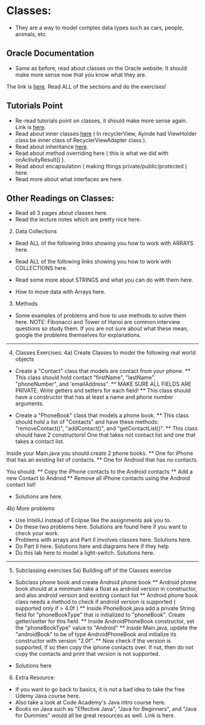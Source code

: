 
# Classes:
- They are a way to model complex data types such as cars, people, animals, etc.

## Oracle Documentation
- Same as before, read about classes on the Oracle website. It should make more sense now that you know what they are. 

The link is [here](https://docs.oracle.com/javase/tutorial/java/javaOO/). Read ALL of the sections and do the exercises! 

## Tutorials Point
- Re-read tutorials point on classes, it should make more sense again. Link is [here](http://www.tutorialspoint.com/java/java_object_classes.htm).
- Read about inner classes [here](http://www.tutorialspoint.com/java/java_innerclasses.htm) ( In recyclerView, Ayinde had ViewHolder class be inner class of RecyclerViewAdapter class ).
- Read about inheritance [here](http://www.tutorialspoint.com/java/java_inheritance.htm).
- Read about method overriding here ( this is what we did with onActivityResult() ).
- Read about encapsulation ( making things private/public/protected ) here.
- Read more about what interfaces are here.

## Other Readings on Classes:
- Read all 3 pages about classes here.
- Read the lecture notes which are pretty nice here.

2) Data Collections
- Read ALL of the following links showing you how to work with ARRAYS here.
- Read ALL of the following links showing you how to work with COLLECTIONS here.
- Read some more about STRINGS and what you can do with them here.

- How to move data with Arrays here.

3) Methods
- Some examples of problems and how to use methods to solve them here. NOTE: Fibonacci and Tower of Hanoi are common interview questions so study them. If you are not sure about what these mean, google the problems themselves for explanations.

*** 
4) Classes Exercises:
4a) Create Classes to model the following real world objects
- Create a "Contact" class that models are contact from your phone. 
** This class should hold contact "firstName", "lastName", "phoneNumber", and 'emailAddress". 
** MAKE SURE ALL FIELDS ARE PRIVATE. Write getters and setters for each field!
** This class should have a constructor that has at least a name and phone number arguments.

- Create a "PhoneBook" class that models a phone book. 
** This class should hold a list of "Contacts" and have these methods: "removeContact()", "addContact()", and "getContactList()".
** This class should have 2 constructors! One that takes not contact list and one that takes a contact list.

Inside your Main.java you should create 2 phone books. 
** One for iPhone that has an existing list of contacts.
** One for Android that has no contacts.

You should:
** Copy the iPhone contacts to the Android contacts
** Add a new Contact to Android 
** Remove all iPhone contacts using the Android contact list!

- Solutions are here.

4b) More problems
- Use IntelliJ instead of Eclipse like the assignments ask you to. 
- Do these two problems here. Solutions are found here if you want to check your work.
- Problems with arrays and Part II involves classes here. Solutions here.
- Do Part II here. Solutions here and diagrams here if they help
- Do this lab here to model a light-switch. Solutions here.

***

5) Subclassing exercises
5a) Building off of the Classes exercise
- Subclass phone book and create Android phone book
** Android phone book should at a minimum take a float as android version in constructor, and also android version and existing contact list
** Android phone book class needs a method to check if android version is supported ( supported only if > 4.0f )
** Inside PhoneBook.java add a private String field for "phoneBookType" that is initialized to "phoneBook". Create getter/setter for this field.
** Inside AndroidPhoneBook constructor, set the "phoneBookType" value to "Android"
** Inside Main.java, update the "androidBook" to be of type AndroidPhoneBook and initialize its constructor with version "2.0f".
** Now check if the version is supported, if so then copy the iphone contacts over. If not, then do not copy the contacts and print that version is not supported.

- Solutions here

6) Extra Resource:
- If you want to go back to basics, it is not a bad idea to take the free Udemy Java course here. 
- Also take a look at Code Academy's Java intro course here.
- Books on Java such as "Effective Java", "Java for Beginners", and "Java for Dummies" would all be great resources as well. Link is here.
